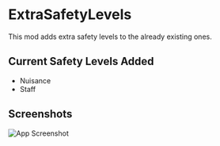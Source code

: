 # ExtraSafetyLevels

This mod adds extra safety levels to the already existing ones.



## Current Safety Levels Added

- Nuisance 
- Staff




## Screenshots

![App Screenshot](https://i.imgur.com/4YG1X9R.jpeg)

